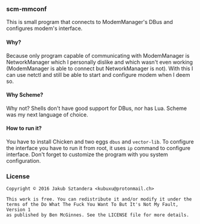 ### scm-mmconf
This is small program that connects to ModemManager's DBus and configures modem's interface.

#### Why?
Because only program capable of communicating with ModemManager is NetworkManager which I personally dislike and which wasn't even working (ModemManager is able to connect but NetworkManager is not). With this I can use netctl and still be able to start and configure modem when I deem so.

#### Why Scheme?
Why not? Shells don't have good support for DBus, nor has Lua. Scheme was my next language of choice.

#### How to run it?
You have to install Chicken and two eggs `dbus` and `vector-lib`. To configure the interface you have to run it from root, it uses `ip` command to configure interface. Don't forget to customize the program with you system configuration.

### License
```
Copyright © 2016 Jakub Sztandera <kubuxu@protonmail.ch>

This work is free. You can redistribute it and/or modify it under the
terms of the Do What The Fuck You Want To But It's Not My Fault, Version 1
as published by Ben McGinnes. See the LICENSE file for more details.
```


